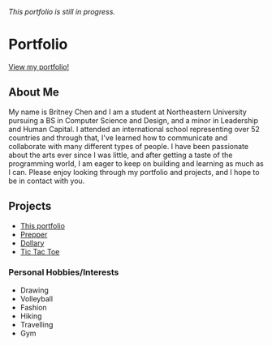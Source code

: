 <i> This portfolio is still in progress. </i>

# Portfolio
[View my portfolio!](britneyart80.github.io)

## About Me

My name is Britney Chen and I am a student at Northeastern University pursuing a BS in Computer Science and Design, and a minor in Leadership and Human Capital. I attended an international school representing over 52 countries and through that, I've learned how to communicate and collaborate with many different types of people. I have been passionate about the arts ever since I was little, and after getting a taste of the programming world, I am eager to keep on building and learning as much as I can. Please enjoy looking through my
portfolio and projects, and I hope to be in contact with you.

## Projects

- <a href="britneyart80.github.io" target="_blank">This portfolio</a>
- <a href="britneyart80.github.io/capstone-client" target="_blank">Prepper</a>
- <a href="britneyart80.github.io/Dollary" target="_blank">Dollary</a>
- <a href="britneyart80.github.io/Tic-tac-toe-client" target="_blank">Tic Tac Toe</a>

### Personal Hobbies/Interests

- Drawing
- Volleyball
- Fashion
- Hiking
- Travelling
- Gym
